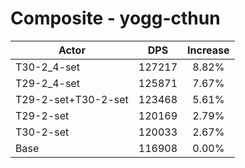 # Composite - yogg-cthun
| Actor | DPS | Increase |
|---|:---:|:---:|
|T30-2_4-set|127217|8.82%|
|T29-2_4-set|125871|7.67%|
|T29-2-set+T30-2-set|123468|5.61%|
|T29-2-set|120169|2.79%|
|T30-2-set|120033|2.67%|
|Base|116908|0.00%|
